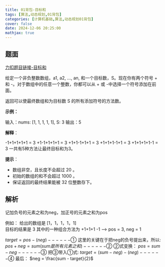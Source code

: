 ```yaml
---
title: 01背包-目标和
tags: [算法,动态规划,01背包]
categories: [计算机基础,算法,动态规划01背包]
cover: false
date: 2024-12-06 20:25:00
mathjax: true
---
```


## 题面

[力扣题目链接-目标和](https://leetcode.cn/problems/target-sum/)

给定一个非负整数数组，a1, a2, ..., an, 和一个目标数，S。现在你有两个符号 + 和 -。对于数组中的任意一个整数，你都可以从 + 或 -中选择一个符号添加在前面。

返回可以使最终数组和为目标数 S 的所有添加符号的方法数。

**示例：**

输入：nums: [1, 1, 1, 1, 1], S: 3
输出：5

**解释**：

-1+1+1+1+1 = 3
+1-1+1+1+1 = 3
+1+1-1+1+1 = 3
+1+1+1-1+1 = 3
+1+1+1+1-1 = 3
一共有5种方法让最终目标和为3。

**提示**：

- 数组非空，且长度不会超过 20 。
- 初始的数组的和不会超过 1000 。
- 保证返回的最终结果能被 32 位整数存下。

## 解析

记加负号的元素之和为neg，加正号的元素之和为pos

例如：
给出的数组是 [1，1，1，1，1]  
目标的结果是 3
其中的一种组合方法为 +1+1+1 -1 --> pos = 3, neg = 1

$target = pos - ( neg )------①$
这里的关键在于把neg的负号提出来，所以:
$pos + neg = sum(sum是所有元素之和)------②$
②式变换：
$pos = sum - neg------③$
把③带入①式:
$target = (sum - neg) - (neg)------④$
最后：
$neg = \frac{sum - target}{2}$